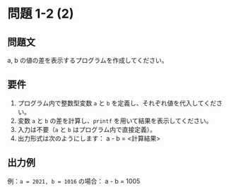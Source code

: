 # 問題 1-2 (2)

## 問題文
a, b の値の差を表示するプログラムを作成してください。

## 要件
1. プログラム内で整数型変数 `a` と `b` を定義し、それぞれ値を代入してください。
2. 変数 `a` と `b` の差を計算し、`printf` を用いて結果を表示してください。
3. 入力は不要（`a` と `b` はプログラム内で直接定義）。
4. 出力形式は次のようにします：
a - b = <計算結果>

## 出力例
例：`a = 2021, b = 1016` の場合：
a - b = 1005